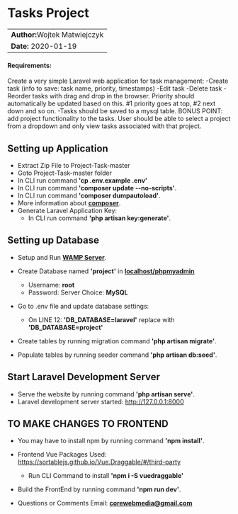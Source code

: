 <h1>Tasks Project</h1>
<table>
    <tr>
        <td><strong>Author:</strong>Wojtek Matwiejczyk</td>
    </tr>
    <tr>
        <td><strong>Date:</strong> 2020-01-19</td>
    </tr>
</table>

<h4>Requirements:</h4>
<p>
    Create a very simple Laravel web application for task management: -Create task (info to save: task name, priority, timestamps) -Edit task -Delete task -Reorder tasks with drag and drop in the browser. Priority should automatically be updated based on this. #1 priority goes at top, #2 next down and so on. -Tasks should be saved to a mysql table.
    BONUS POINT: add project functionality to the tasks. User should be able to select a project from a dropdown and only view tasks associated with that project.
</p>

## Setting up Application
- Extract Zip File to Project-Task-master
- Goto Project-Task-master folder
- In CLI run command <strong>'cp .env.example .env'</strong>
- In CLI run command <strong>'composer update --no-scripts'</strong>.
- In CLI run command <strong>'composer dumpautoload'</strong>.
- More information about <strong>[composer](https://getcomposer.org/)</strong>.
- Generate Laravel Application Key:
  - In CLI run command <strong>'php artisan key:generate'</strong>.

 ## Setting up Database
- Setup and Run <strong>[WAMP Server](http://www.wampserver.com/en/)</strong>.
- Create Database named <strong>'project'</strong> in <strong>[localhost/phpmyadmin](localhost/phpmyadmin)</strong>
  - Username: <strong>root</strong>
  - Password: 
  Server Choice: <strong>MySQL</strong>
  
- Go to .env file and update database settings:
  - On LINE 12: <strong>'DB_DATABASE=laravel'</strong> replace with <strong>'DB_DATABASE=project'</strong>
    
- Create tables by running migration command <strong>'php artisan migrate'</strong>.
- Populate tables by running seeder command <strong>'php artisan db:seed'</strong>.

## Start Laravel Development Server
- Serve the website by running command <strong>'php artisan serve'</strong>.
- Laravel development server started: http://127.0.0.1:8000


## TO MAKE CHANGES TO FRONTEND
- You may have to install npm by running command <strong>'npm install'</strong>.

- Frontend Vue Packages Used:
https://sortablejs.github.io/Vue.Draggable/#/third-party
  - Run CLI Command to install <strong>'npm i -S vuedraggable'</strong>

- Build the FrontEnd by running command <strong>'npm run dev'</strong>.

- Questions or Comments Email: <a href="mailto:corewebmedia@gmail.com?subject=Mail from GitHub Repo"><strong>corewebmedia@gmail.com</strong></a>  

